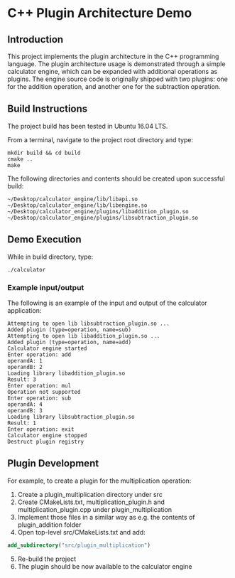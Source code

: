 # C++ Plugin Architecture Demo

## Introduction
This project implements the plugin architecture in the C++ programming language. The plugin architecture usage is demonstrated through a simple calculator engine, which can be expanded with additional operations as plugins. The engine source code is originally shipped with two plugins: one for the addition operation, and another one for the subtraction operation.

## Build Instructions
The project build has been tested in Ubuntu 16.04 LTS. 

From a terminal, navigate to the project root directory and type:

```console
mkdir build && cd build
cmake ..
make
```

The following directories and contents should be created upon successful build:

```
~/Desktop/calculator_engine/lib/libapi.so
~/Desktop/calculator_engine/lib/libengine.so
~/Desktop/calculator_engine/plugins/libaddition_plugin.so
~/Desktop/calculator_engine/plugins/libsubtraction_plugin.so
```

## Demo Execution
While in build directory, type:

```console
./calculator
```

### Example input/output
The following is an example of the input and output of the calculator application:

```
Attempting to open lib libsubtraction_plugin.so ...
Added plugin (type=operation, name=sub)
Attempting to open lib libaddition_plugin.so ...
Added plugin (type=operation, name=add)
Calculator engine started
Enter operation: add
operandA: 1
operandB: 2
Loading library libaddition_plugin.so
Result: 3
Enter operation: mul
Operation not supported
Enter operation: sub
operandA: 4
operandB: 3
Loading library libsubtraction_plugin.so
Result: 1
Enter operation: exit
Calculator engine stopped
Destruct plugin registry
```

## Plugin Development

For example, to create a plugin for the multiplication operation:

1. Create a plugin_multiplication directory under src
2. Create CMakeLists.txt, multiplication_plugin.h and multiplication_plugin.cpp under plugin_multiplication
3. Implement those files in a similar way as e.g. the contents of plugin_addition folder
4. Open top-level src/CMakeLists.txt and add:

```cmake
add_subdirectory("src/plugin_multiplication")
```

5. Re-build the project
6. The plugin should be now available to the calculator engine
